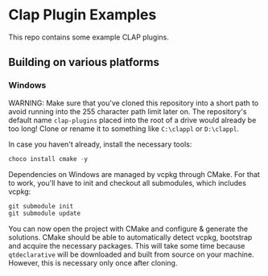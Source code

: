 # Clap Plugin Examples

This repo contains some example CLAP plugins.

## Building on various platforms

### Windows

WARNING: Make sure that you've cloned this repository into a short path to avoid running into the 255 character path limit later on. The repository's default name `clap-plugins` placed into the root of a drive would already be too long! Clone or rename it to something like `C:\clappl` or `D:\clappl`.  

In case you haven't already, install the necessary tools:
```powershell
choco install cmake -y
```

Dependencies on Windows are managed by vcpkg through CMake. For that to work, you'll have to init and checkout all submodules, which includes vcpkg:
```powershell
git submodule init
git submodule update
```

You can now open the project with CMake and configure & generate the solutions. CMake should be able to automatically detect vcpkg, bootstrap and acquire the necessary packages. This will take some time because `qtdeclarative` will be downloaded and built from source on your machine. However, this is necessary only once after cloning.  
